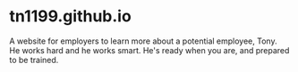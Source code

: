 # tn1199.github.io
A website for employers to learn more about a potential employee, Tony.
<br>He works hard and he works smart. He's ready when you are, and prepared to be trained.
